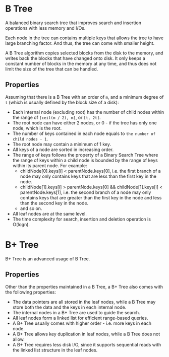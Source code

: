 # B Tree

A balanced binary search tree that improves search and insertion operations with less memory and I/Os.

Each node in the tree can contains multiple keys that allows the tree to have large branching factor. And thus, the tree can come with smaller height.

A B Tree algorithm copies selected blocks from the disk to the memory, and writes back the blocks that have changed onto disk. It only keeps a constant number of blocks in the memory at any time, and thus does not limit the size of the tree that can be handled.

## Properties

Assuming that there is a B Tree with an order of `m`, and a minimum degree of `t` (which is usually defined by the block size of a disk):

* Each internal node (excluding root) has the number of child nodes within the range of `[ceil(m / 2), m]`, or `[t, 2t]`.
* The root node can have either 2 nodes, or 0 - if the tree has only one node, which is the root.
* The number of keys contained in each node equals to `the number of child nodes - 1`.
* The root node may contain a minimum of 1 key.
* All keys of a node are sorted in increasing order.
* The range of keys follows the property of a Binary Search Tree where the range of keys within a child node is bounded by the range of keys within its parent node. For example:
    * childNode[0].keys[i] < parentNode.keys[0], i.e. the first branch of a node may only contains keys that are less than the first key in the node.
    * childNode[1].keys[i] > parentNode.keys[0] && childNode[1].keys[i] < parentNode.keys[1], i.e. the second branch of a node may only contains keys that are greater than the first key in the node and less than the second key in the node.
    * and so on.
* All leaf nodes are at the same level.
* The time complexity for search, insertion and deletion operation is O(logn).

# B+ Tree

B+ Tree is an advanced usage of B Tree.

## Properties

Other than the properties maintained in a B Tree, a B+ Tree also comes with the following properties:

* The data pointers are all stored in the leaf nodes, while a B Tree may store both the data and the keys in each internal node.
* The internal nodes in a B+ Tree are used to guide the search.
* All leaf nodes form a linked list for efficient range-based queries.
* A B+ Tree usually comes with higher order - i.e. more keys in each node.
* A B+ Tree allows key duplication in leaf nodes, while a B Tree does not allow.
* A B+ Tree requires less disk I/O, since it supports sequential reads with the linked list structure in the leaf nodes.
